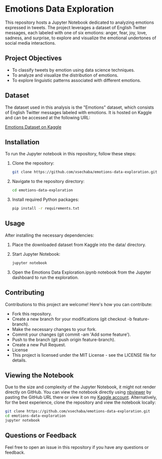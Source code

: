 # Emotions Data Exploration

This repository hosts a Jupyter Notebook dedicated to analyzing emotions expressed in tweets. The project leverages a dataset of English Twitter messages, each labeled with one of six emotions: anger, fear, joy, love, sadness, and surprise, to explore and visualize the emotional undertones of social media interactions.

## Project Objectives

- To classify tweets by emotion using data science techniques.
- To analyze and visualize the distribution of emotions.
- To explore linguistic patterns associated with different emotions.

## Dataset

The dataset used in this analysis is the "Emotions" dataset, which consists of English Twitter messages labeled with emotions. It is hosted on Kaggle and can be accessed at the following URL:

[Emotions Dataset on Kaggle](https://www.kaggle.com/datasets/nelgiriyewithana/emotions)

## Installation

To run the Jupyter notebook in this repository, follow these steps:

1. Clone the repository:
   ```bash
   git clone https://github.com/xsechaba/emotions-data-exploration.git

2. Navigate to the repository directory:
   ```bash
   cd emotions-data-exploration

3. Install required Python packages:
   ```bash
   pip install -r requirements.txt

## Usage

After installing the necessary dependencies:

1. Place the downloaded dataset from Kaggle into the data/ directory.

2. Start Jupyter Notebook:
   ```bash
   jupyter notebook

3. Open the Emotions Data Exploration.ipynb notebook from the Jupyter dashboard to run the exploration.

## Contributing
Contributions to this project are welcome! Here's how you can contribute:

- Fork this repository.
- Create a new branch for your modifications (git checkout -b feature-branch).
- Make the necessary changes to your fork.
- Commit your changes (git commit -am 'Add some feature').
- Push to the branch (git push origin feature-branch).
- Create a new Pull Request.
- License
- This project is licensed under the MIT License - see the LICENSE file for details.

## Viewing the Notebook
Due to the size and complexity of the Jupyter Notebook, it might not render directly on GitHub. You can view the notebook directly using [nbviewer](https://nbviewer.jupyter.org/) by pasting the GitHub URL there or view it on my [Kaggle account]([https://nbviewer.jupyter.org/](https://www.kaggle.com/code/sechabamohlabeng/emotions-data-exploration)). Alternatively, for the best experience, clone the repository and view the notebook locally:
```bash
git clone https://github.com/xsechaba/emotions-data-exploration.git
cd emotions-data-exploration
jupyter notebook
```

## Questions or Feedback
Feel free to open an issue in this repository if you have any questions or feedback.


